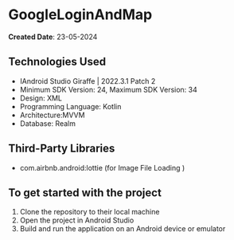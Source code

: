 # GoogleLoginAndMap

**Created Date**: 23-05-2024

## Technologies Used
- IAndroid Studio Giraffe | 2022.3.1 Patch 2
- Minimum SDK Version: 24, Maximum SDK Version: 34
- Design: XML
- Programming Language: Kotlin
- Architecture:MVVM
- Database: Realm 

## Third-Party Libraries
- com.airbnb.android:lottie (for Image File Loading )

## To get started with the project
1. Clone the repository to their local machine
2. Open the project in Android Studio
3. Build and run the application on an Android device or emulator